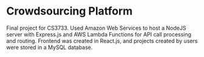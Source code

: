 # Crowdsourcing Platform
Final project for CS3733. Used Amazon Web Services to host a NodeJS server with Express.js and AWS Lambda Functions for API call processing and routing. 
Frontend was created in React.js, and projects created by users were stored in a MySQL database.
